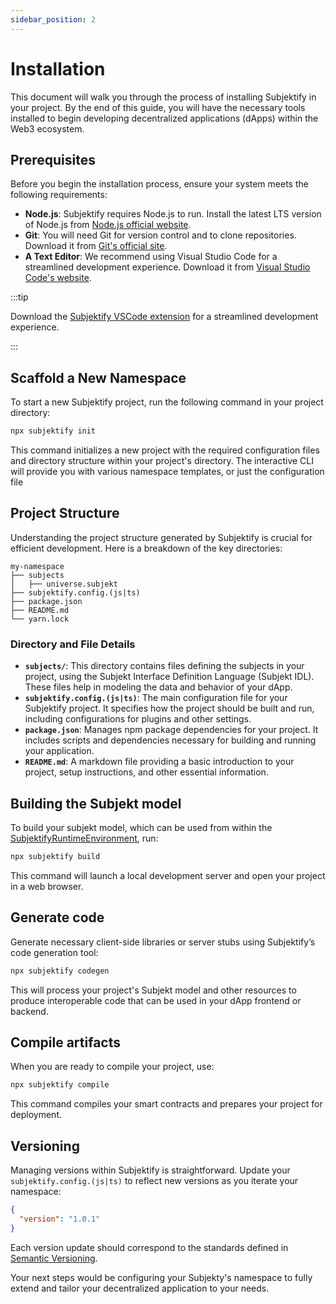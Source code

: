```yaml
---
sidebar_position: 2
---
```


# Installation

This document will walk you through the process of installing Subjektify in your project. By the end of this guide, you will have the necessary tools installed to begin developing decentralized applications (dApps) within the Web3 ecosystem.

## Prerequisites

Before you begin the installation process, ensure your system meets the following requirements:

- **Node.js**: Subjektify requires Node.js to run. Install the latest LTS version of Node.js from [Node.js official website](https://nodejs.org/).
- **Git**: You will need Git for version control and to clone repositories. Download it from [Git's official site](https://git-scm.com/downloads).
- **A Text Editor**: We recommend using Visual Studio Code for a streamlined development experience. Download it from [Visual Studio Code's website](https://code.visualstudio.com/).

:::tip

Download the [Subjektify VSCode extension](#) for a streamlined development experience.

:::

## Scaffold a New Namespace

To start a new Subjektify project, run the following command in your project directory:

```bash
npx subjektify init
```

This command initializes a new project with the required configuration files and directory structure within your project's directory. The interactive CLI will provide you with various namespace templates, or just the configuration file

## Project Structure

Understanding the project structure generated by Subjektify is crucial for efficient development. Here is a breakdown of the key directories:

```
my-namespace
├── subjects
│   ├── universe.subjekt
├── subjektify.config.(js|ts)
├── package.json
├── README.md
└── yarn.lock
```

### Directory and File Details

- **`subjects/`**: This directory contains files defining the subjects in your project, using the Subjekt Interface Definition Language (Subjekt IDL). These files help in modeling the data and behavior of your dApp.
- **`subjektify.config.(js|ts)`**: The main configuration file for your Subjektify project. It specifies how the project should be built and run, including configurations for plugins and other settings.
- **`package.json`**: Manages npm package dependencies for your project. It includes scripts and dependencies necessary for building and running your application.
- **`README.md`**: A markdown file providing a basic introduction to your project, setup instructions, and other essential information.

## Building the Subjekt model

To build your subjekt model, which can be used from within the [SubjektifyRuntimeEnvironment](#), run:

```bash
npx subjektify build
```

This command will launch a local development server and open your project in a web browser.

## Generate code

Generate necessary client-side libraries or server stubs using Subjektify’s code generation tool:

```bash
npx subjektify codegen
```

This will process your project's Subjekt model and other resources to produce interoperable code that can be used in your dApp frontend or backend.

## Compile artifacts

When you are ready to compile your project, use:

```bash
npx subjektify compile
```

This command compiles your smart contracts and prepares your project for deployment.

## Versioning

Managing versions within Subjektify is straightforward. Update your `subjektify.config.(js|ts)` to reflect new versions as you iterate your namespace:

```json
{
  "version": "1.0.1"
}
```

Each version update should correspond to the standards defined in [Semantic Versioning](https://semver.org/).

Your next steps would be configuring your Subjekty's namespace to fully extend and tailor your decentralized application to your needs.
